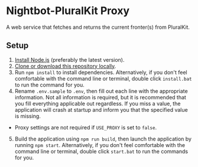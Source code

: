 # Nightbot-PluralKit Proxy

A web service that fetches and returns the current fronter(s) from PluralKit.

## Setup

1. [Install Node.js](https://nodejs.org/en/) (preferably the latest version).
2. [Clone or download this repository locally](https://github.com/TheAppleFreak/nightbot-pk-proxy/archive/main.zip).
3. Run `npm install` to install dependencies. Alternatively, if you don't feel comfortable with the command line or terminal, double click `install.bat` to run the command for you.
4. Rename `.env.sample` to `.env`, then fill out each line with the appropriate information. Not all information is required, but it is recommended that you fill everything applicable out regardless. If you miss a value, the application will crash at startup and inform you that the specified value is missing. 
  * Proxy settings are not required if `USE_PROXY` is set to `false`.
5. Build the application using `npm run build`, then launch the application by running `npm start`. Alternatively, if you don't feel comfortable with the command line or terminal, double click `start.bat` to run the commands for you.